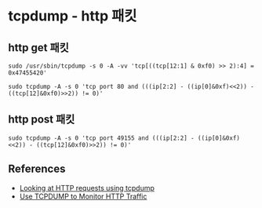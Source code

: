 # tcpdump - http 패킷

## http get 패킷
```
sudo /usr/sbin/tcpdump -s 0 -A -vv 'tcp[((tcp[12:1] & 0xf0) >> 2):4] = 0x47455420'
```
```
sudo tcpdump -A -s 0 'tcp port 80 and (((ip[2:2] - ((ip[0]&0xf)<<2)) - ((tcp[12]&0xf0)>>2)) != 0)'
```

## http post 패킷
```
sudo tcpdump -A -s 0 'tcp port 49155 and (((ip[2:2] - ((ip[0]&0xf)<<2)) - ((tcp[12]&0xf0)>>2)) != 0)'
```

## References
* [Looking at HTTP requests using tcpdump](https://coderwall.com/p/tladjw/looking-at-http-requests-using-tcpdump)
* [Use TCPDUMP to Monitor HTTP Traffic](https://sites.google.com/site/jimmyxu101/testing/use-tcpdump-to-monitor-http-traffic)